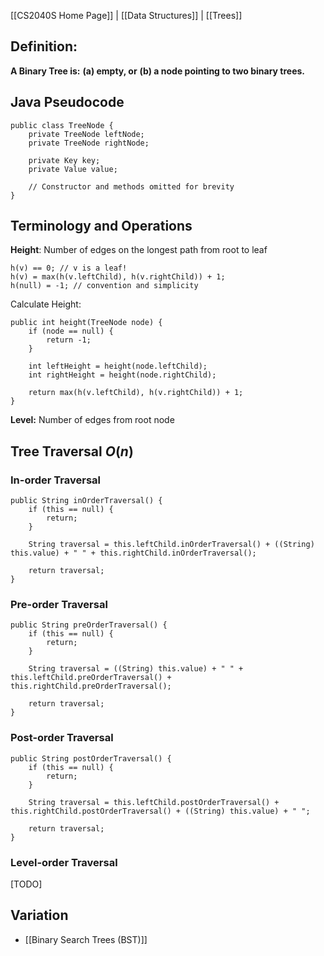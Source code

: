 [[CS2040S Home Page]] | [[Data Structures]] | [[Trees]]

## Definition:

**A Binary Tree is:** 
**(a) empty, or** 
**(b) a node pointing to two binary trees.**

## Java Pseudocode
```
public class TreeNode {
	private TreeNode leftNode;
	private TreeNode rightNode;

	private Key key;
	private Value value;

	// Constructor and methods omitted for brevity
}
```

## Terminology and Operations

**Height**: Number of edges on the longest path from root to leaf
```
h(v) == 0; // v is a leaf!
h(v) = max(h(v.leftChild), h(v.rightChild)) + 1;
h(null) = -1; // convention and simplicity
```

Calculate Height:
```
public int height(TreeNode node) {
	if (node == null) {
		return -1;
	}

	int leftHeight = height(node.leftChild);
	int rightHeight = height(node.rightChild);

	return max(h(v.leftChild), h(v.rightChild)) + 1;
}
```

**Level:** Number of edges from root node

## Tree Traversal $O(n)$

### In-order Traversal

```
public String inOrderTraversal() {
	if (this == null) {
		return;
	}

	String traversal = this.leftChild.inOrderTraversal() + ((String) this.value) + " " + this.rightChild.inOrderTraversal();

	return traversal;	
}
```
### Pre-order Traversal

```
public String preOrderTraversal() {
	if (this == null) {
		return;
	}

	String traversal = ((String) this.value) + " " + this.leftChild.preOrderTraversal() + this.rightChild.preOrderTraversal();

	return traversal;	
}
```

### Post-order Traversal

```
public String postOrderTraversal() {
	if (this == null) {
		return;
	}

	String traversal = this.leftChild.postOrderTraversal() + this.rightChild.postOrderTraversal() + ((String) this.value) + " ";

	return traversal;	
}
```

### Level-order Traversal
[TODO]

## Variation
- [[Binary Search Trees (BST)]]

